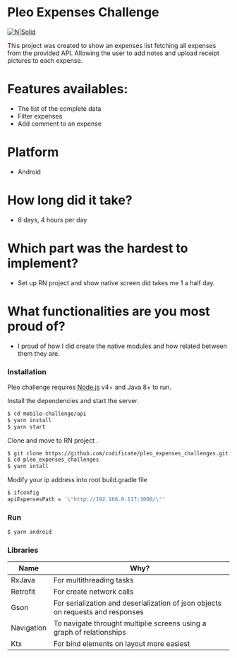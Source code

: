 # Pleo Expenses Challenge

[![N|Solid](https://images.sftcdn.net/images/t_app-logo-l,f_auto,dpr_auto/p/172c7ebe-4781-11e7-b2ad-bac64e508b66/1443918086/pleo-icon.png)](https://www.pleo.io/en/)

This project was created to show an expenses list fetching all expenses from the provided API. Allowing the user to add notes and upload receipt pictures to each expense.

# Features availables:
  - The list of the complete data
  - Filter expenses
  - Add comment to an expense

# Platform
  - Android

# How long did it take?
  - 8 days, 4 hours per day
# Which part was the hardest to implement?
  - Set up RN project and show native screen did takes me 1 a half day.
# What functionalities are you most proud of?
  - I proud of how I did create the native modules and how related between them they are.

### Installation

Pleo challenge requires [Node.js](https://nodejs.org/) v4+ and Java 8+ to run.

Install the dependencies and start the server.

```sh
$ cd mobile-challenge/api
$ yarn install
$ yarn start
```

Clone and move to RN project .

```sh
$ git clone https://github.com/codificate/pleo_expenses_challenges.git
$ cd pleo_expenses_challenges
$ yarn intall
````
Modify your ip address into root build.gradle file

```sh
$ ifconfig
apiExpensesPath = '\"http://192.168.0.117:3000/\"'
```

### Run 
```sh
$ yarn android
```

### Libraries


| Name | Why? |
| ------ | ------ |
| RxJava | For multithreading tasks |
| Retrofit | For create network calls |
| Gson | For serialization and deserialization of json objects on requests and responses |
| Navigation | To navigate throught multiplie screens using a graph of relationships |
| Ktx | For bind elements on layout more easiest |